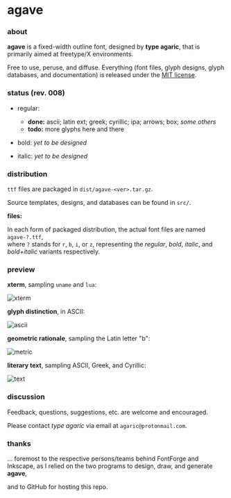 # agave

[aur]: https://aur.archlinux.org/packages/ttf-agave/ "agave @ AUR"
[arch]: https://bbs.archlinux.org/viewtopic.php?id=160106
[license]: https://raw.githubusercontent.com/agarick/agave/master/license.txt

### about

**agave** is a fixed-width outline font, designed by **type agaric**, that is primarily aimed at freetype/X environments.

Free to use, peruse, and diffuse. Everything (font files, glyph designs, glyph databases, and documentation) is released under the [MIT license][license].

### status (rev. 008)

* regular:
    * **done:** ascii; latin ext; greek; cyrillic; ipa; arrows; box; *some others*
    * **todo:** more glyphs here and there

* bold:
*yet to be designed*

* italic:
*yet to be designed*

### distribution

`ttf` files are packaged in `dist/agave-<ver>.tar.gz`.

Source templates, designs, and databases can be found in `src/`.

**files:**

In each form of packaged distribution, the actual font files are named `agave-?.ttf`,  
where `?` stands for `r`, `b`, `i`, or `z`, representing the *regular*, *bold*, *italic*, and *bold+italic* variants respectively.

### preview

**xterm**, sampling `uname` and `lua`:

![xterm](https://raw.githubusercontent.com/agarick/agave/master/sample/xterm.png)

**glyph distinction**, in ASCII:

![ascii](https://raw.githubusercontent.com/agarick/agave/master/sample/ascii.png)

**geometric rationale**, sampling the Latin letter "b":

![metric](https://raw.githubusercontent.com/agarick/agave/master/sample/metric.png)

**literary text**, sampling ASCII, Greek, and Cyrillic:

![text](https://raw.githubusercontent.com/agarick/agave/master/sample/text.png)

### discussion

Feedback, questions, suggestions, etc. are welcome and encouraged.

Please contact *type agaric* via email at `agaric@protonmail.com`.

### thanks

... foremost to the respective persons/teams behind FontForge and Inkscape, as I relied on the two programs to design, draw, and generate **agave**,

and to GitHub for hosting this repo.
